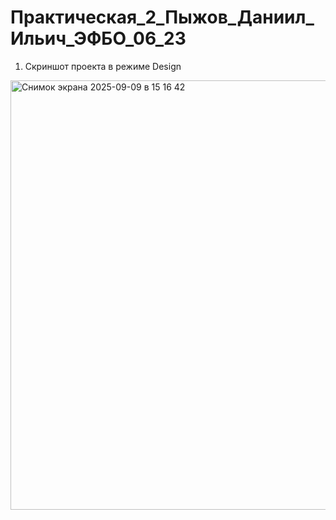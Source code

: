 # Практическая_2_Пыжов_Даниил_Ильич_ЭФБО_06_23
1.	Скриншот проекта в режиме Design

<img width="1440" height="687" alt="Снимок экрана 2025-09-09 в 15 16 42" src="https://github.com/user-attachments/assets/beaa15d2-7358-4393-bbe8-c86f54d2c397" />
